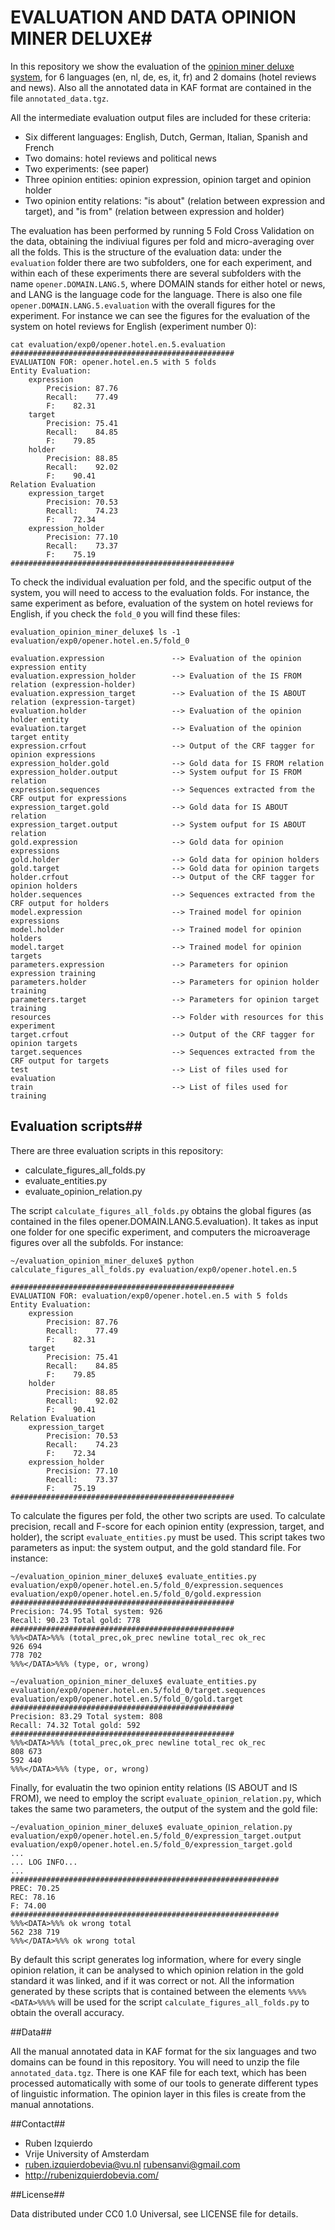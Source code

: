 # EVALUATION AND DATA OPINION MINER DELUXE#

In this repository we show the evaluation of the [opinion miner deluxe system](https://github.com/rubenIzquierdo/opinion_miner_deluxePP), for 6 languages (en, nl, de, es, it, fr) and 2 domains (hotel reviews and news).
Also all the annotated data in KAF format are contained in the file `annotated_data.tgz`.

All the intermediate evaluation output files are included for these criteria:

+ Six different languages: English, Dutch, German, Italian, Spanish and French
+ Two domains: hotel reviews and political news
+ Two experiments: (see paper)
+ Three opinion entities: opinion expression, opinion target and opinion holder
+ Two opinion entity relations: "is about" (relation between expression and target), and "is from" (relation between expression and holder)

The evaluation has been performed by running 5 Fold Cross Validation on the data, obtaining the indiviual figures per fold and micro-averaging over all the folds. This is the structure
of the evaluation data: under the `evaluation` folder there are two subfolders, one for each experiment, and within each of these experiments there are several subfolders with the
name `opener.DOMAIN.LANG.5`, where DOMAIN stands for either hotel or news, and LANG is the language code for the language. There is also one file `opener.DOMAIN.LANG.5.evaluation` with
the overall figures for the experiment. For instance we can see the figures for the evaluation of the system on hotel reviews for English (experiment number 0):
```shell
cat evaluation/exp0/opener.hotel.en.5.evaluation 
##################################################
EVALUATION FOR: opener.hotel.en.5 with 5 folds
Entity Evaluation:
	expression
		Precision: 87.76
		Recall:    77.49
		F:    82.31
	target
		Precision: 75.41
		Recall:    84.85
		F:    79.85
	holder
		Precision: 88.85
		Recall:    92.02
		F:    90.41
Relation Evaluation
	expression_target
		Precision: 70.53
		Recall:    74.23
		F:    72.34
	expression_holder
		Precision: 77.10
		Recall:    73.37
		F:    75.19
##################################################
```

To check the individual evaluation per fold, and the specific output of the system, you will need to access to the evaluation folds. For instance, the same experiment as before, evaluation
of the system on hotel reviews for English, if you check the `fold_0` you will find these files:
```
evaluation_opinion_miner_deluxe$ ls -1 evaluation/exp0/opener.hotel.en.5/fold_0

evaluation.expression               --> Evaluation of the opinion expression entity
evaluation.expression_holder        --> Evaluation of the IS FROM relation (expression-holder)
evaluation.expression_target        --> Evaluation of the IS ABOUT relation (expression-target)
evaluation.holder                   --> Evaluation of the opinion holder entity
evaluation.target                   --> Evaluation of the opinion target entity
expression.crfout                   --> Output of the CRF tagger for opinion expressions
expression_holder.gold              --> Gold data for IS FROM relation
expression_holder.output            --> System oufput for IS FROM relation
expression.sequences                --> Sequences extracted from the CRF output for expressions
expression_target.gold              --> Gold data for IS ABOUT relation
expression_target.output            --> System oufput for IS ABOUT relation
gold.expression                     --> Gold data for opinion expressions
gold.holder                         --> Gold data for opinion holders
gold.target                         --> Gold data for opinion targets
holder.crfout                       --> Output of the CRF tagger for opinion holders
holder.sequences                    --> Sequences extracted from the CRF output for holders
model.expression                    --> Trained model for opinion expressions
model.holder                        --> Trained model for opinion holders
model.target                        --> Trained model for opinion targets
parameters.expression               --> Parameters for opinion expression training
parameters.holder                   --> Parameters for opinion holder training
parameters.target                   --> Parameters for opinion target training
resources                           --> Folder with resources for this experiment
target.crfout                       --> Output of the CRF tagger for opinion targets
target.sequences                    --> Sequences extracted from the CRF output for targets
test                                --> List of files used for evaluation
train                               --> List of files used for training
```

## Evaluation scripts##

There are three evaluation scripts in this repository:

+ calculate_figures_all_folds.py
+ evaluate_entities.py
+ evaluate_opinion_relation.py

The script `calculate_figures_all_folds.py` obtains the global figures (as contained in the files opener.DOMAIN.LANG.5.evaluation). It takes as input one
folder for one specific experiment, and computers the microaverage figures over all the subfolds. For instance:
```shell
~/evaluation_opinion_miner_deluxe$ python calculate_figures_all_folds.py evaluation/exp0/opener.hotel.en.5

##################################################
EVALUATION FOR: evaluation/exp0/opener.hotel.en.5 with 5 folds
Entity Evaluation:
	expression
		Precision: 87.76
		Recall:    77.49
		F:    82.31
	target
		Precision: 75.41
		Recall:    84.85
		F:    79.85
	holder
		Precision: 88.85
		Recall:    92.02
		F:    90.41
Relation Evaluation
	expression_target
		Precision: 70.53
		Recall:    74.23
		F:    72.34
	expression_holder
		Precision: 77.10
		Recall:    73.37
		F:    75.19
##################################################
```

To calculate the figures per fold, the other two scripts are used. To calculate precision, recall and F-score for each opinion entity (expression, target, and holder), the script `evaluate_entities.py` must be used. This script
takes two parameters as input: the system output, and the gold standard file. For instance:
```
~/evaluation_opinion_miner_deluxe$ evaluate_entities.py evaluation/exp0/opener.hotel.en.5/fold_0/expression.sequences evaluation/exp0/opener.hotel.en.5/fold_0/gold.expression 
##################################################
Precision: 74.95 Total system: 926
Recall: 90.23 Total gold: 778
##################################################
%%%<DATA>%%% (total_prec,ok_prec newline total_rec ok_rec
926 694
778 702
%%%</DATA>%%% (type, or, wrong)

~/evaluation_opinion_miner_deluxe$ evaluate_entities.py evaluation/exp0/opener.hotel.en.5/fold_0/target.sequences evaluation/exp0/opener.hotel.en.5/fold_0/gold.target 
##################################################
Precision: 83.29 Total system: 808
Recall: 74.32 Total gold: 592
##################################################
%%%<DATA>%%% (total_prec,ok_prec newline total_rec ok_rec
808 673
592 440
%%%</DATA>%%% (type, or, wrong)
```

Finally, for evaluatin the two opinion entity relations (IS ABOUT and IS FROM), we need to employ the script `evaluate_opinion_relation.py`, which takes the same two parameters, the output of
the system and the gold file:
```
~/evaluation_opinion_miner_deluxe$ evaluate_opinion_relation.py evaluation/exp0/opener.hotel.en.5/fold_0/expression_target.output evaluation/exp0/opener.hotel.en.5/fold_0/expression_target.gold 
...
... LOG INFO...
...
############################################################
PREC: 70.25
REC: 78.16
F: 74.00
############################################################
%%%<DATA>%%% ok wrong total
562 238 719
%%%</DATA>%%% ok wrong total
```
By default this script generates log information, where for every single opinion relation, it can be analysed to which opinion relation in the gold standard it was linked, and if it was correct or not.
All the information generated by these scripts that is contained between the elements `%%%%<DATA>%%%%` will be used for the script `calculate_figures_all_folds.py` to obtain the overall accuracy.


##Data##

All the manual annotated data in KAF format for the six languages and two domains can be found in this repository. You will need to
unzip the file `annotated_data.tgz`. There is one KAF file for each text, which has been processed automatically with some of our tools
to generate different types of linguistic information. The opinion layer in this files is create from the manual annotations.

##Contact##
* Ruben Izquierdo
* Vrije University of Amsterdam
* ruben.izquierdobevia@vu.nl  rubensanvi@gmail.com
* http://rubenizquierdobevia.com/

##License##

Data distributed under CC0 1.0 Universal, see LICENSE file for details.

